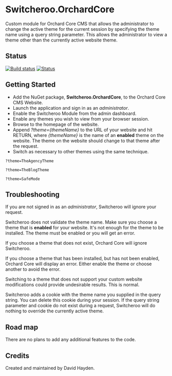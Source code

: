 # Switcheroo.OrchardCore
Custom module for Orchard Core CMS that allows the administrator to change the active theme for the current session by specifying the theme name using a query string parameter. This allows the administrator to view a theme other than the currently active website theme.

## Status
[![Build status](https://ci.appveyor.com/api/projects/status/6u3a9gvb1gy43ds1?svg=true)](https://ci.appveyor.com/project/davidhayden/switcheroo) [![Status](https://img.shields.io/myget/davidhayden-ci/v/Switcheroo.OrchardCore.svg)](https://www.myget.org/feed/davidhayden-ci/package/nuget/Switcheroo.OrchardCore)

## Getting Started

* Add the NuGet package, **Switcheroo.OrchardCore**, to the Orchard Core CMS Website.
* Launch the application and sign in as an *administrator*.
* Enable the Switcheroo Module from the admin dashboard.
* Enable any themes you wish to view from your browser session.
* Browse to the homepage of the website.
* Append *?theme={themeName}* to the URL of your website and hit RETURN, where *{themeName}* is the name of an **enabled** theme on the website. The theme on the website should change to that theme after the request.
* Switch as necessary to other themes using the same technique.

```
?theme=TheAgencyTheme

?theme=TheBlogTheme

?theme=SafeMode
```

## Troubleshooting

If you are not signed in as an *administrator*, Switcheroo will ignore your request.

Switcheroo does not validate the theme name. Make sure you choose a theme that is **enabled** for your website. It's not enough for the theme to be installed. The theme must be enabled or you will get an error.

If you choose a theme that does not exist, Orchard Core will ignore Switcheroo.

If you choose a theme that has been installed, but has not been enabled, Orchard Core will display an error. Either enable the theme or choose another to avoid the error.

Switching to a theme that does not support your custom website modifications could provide undesirable results. This is normal.

Switcheroo adds a cookie with the theme name you supplied in the query string. You can delete this cookie during your session. If the query string parameter and cookie do not exist during a request, Switcheroo will do nothing to override the currently active theme.

## Road map

There are no plans to add any additional features to the code.

## Credits
Created and maintained by David Hayden.
